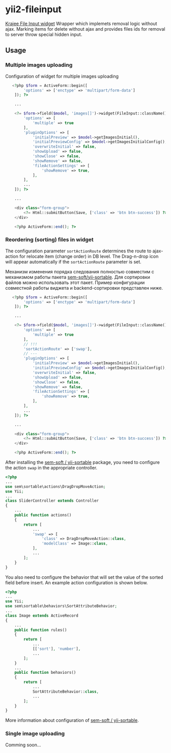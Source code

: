 # yii2-fileinput
[Krajee File Input widget](http://demos.krajee.com/widget-details/fileinput) Wrapper which implemets removal logic without ajax.
Marking items for delete without ajax and provides files ids for removal to server throw special hidden input.
## Usage
### Multiple images uploading
Configuration of widget for multiple images uploading
```php
   <?php $form = ActiveForm::begin([
        'options' => ['enctype' => 'multipart/form-data']
    ]); ?>

    ...

    <?= $form->field($model, 'images[]')->widget(FileInput::className(), [
        'options' => [
            'multiple' => true
        ],
        'pluginOptions' => [
            'initialPreview' => $model->getImagesInitial(),
            'initialPreviewConfig' => $model->getImagesInitialConfig(),
            'overwriteInitial' => false,
            'showUpload' => false,
            'showClose' => false,
            'showRemove' => false,
            'fileActionSettings' => [
                'showRemove' => true,
            ],
        ],
        ...
    ]); ?>

    ...

    <div class="form-group">
        <?= Html::submitButton(Save, ['class' => 'btn btn-success']) ?>
    </div>

    <?php ActiveForm::end(); ?>
```
### Reordering (sorting) files in widget
The configuration parameter `sortActionRoute` determines the route to ajax-action for relocate item (change order) in DB level.
The Drag-n-drop icon will appear automatically if the `sortActionRoute` parameter is set.

Механизм изменения порядка следования полностью совместим с механизмом работы пакета [sem-soft/yii-sortable](https://github.com/sem-soft/yii2-sortable). Для сортировки файлов можно использовать этот пакет.
Пример конфигурации совместной работы виджета и backend-сортировки представлен ниже.
```php
   <?php $form = ActiveForm::begin([
        'options' => ['enctype' => 'multipart/form-data']
    ]); ?>

    ...

    <?= $form->field($model, 'images[]')->widget(FileInput::className(), [
        'options' => [
            'multiple' => true
        ],
        // !!!
        'sortActionRoute' => ['swap'],
        // ---
        'pluginOptions' => [
            'initialPreview' => $model->getImagesInitial(),
            'initialPreviewConfig' => $model->getImagesInitialConfig(),
            'overwriteInitial' => false,
            'showUpload' => false,
            'showClose' => false,
            'showRemove' => false,
            'fileActionSettings' => [
                'showRemove' => true,
            ],
        ],
        ...
    ]); ?>

    ...

    <div class="form-group">
        <?= Html::submitButton(Save, ['class' => 'btn btn-success']) ?>
    </div>

    <?php ActiveForm::end(); ?>
```
After installing the [sem-soft / yii-sortable](https://github.com/sem-soft/yii2-sortable) package, you need to configure the action `swap` in the appropriate controller.
```php
<?php
...
use sem\sortable\actions\DragDropMoveAction;
use Yii;
...
class SliderController extends Controller
{
    ...
    public function actions()
    {
        return [
            ...
            'swap' => [
                'class' => DragDropMoveAction::class,
                'modelClass' => Image::class,
            ],
            ...
        ];
    }
}
```
You also need to configure the behavior that will set the value of the sorted field before insert.
An example action configuration is shown below.
```php
<?php
...
use Yii;
use sem\sortable\behaviors\SortAttributeBehavior;
...
class Image extends ActiveRecord
{
    ...
    public function rules()
    {
        return [
            ...
            [['sort'], 'number'],
            ...
        ];
    }
    ...
    public function behaviors()
    {
        return [
            ...
            SortAttributeBehavior::class,
            ...
        ];
    }
}
```
More information about configuration of [sem-soft / yii-sortable](https://github.com/sem-soft/yii2-sortable).
### Single image uploading
Comming soon...